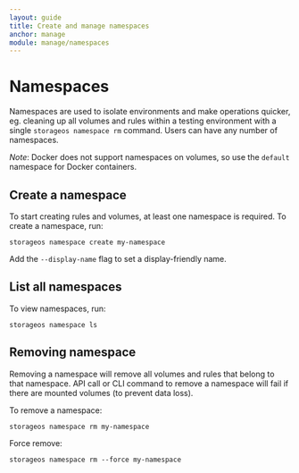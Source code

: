 ```yaml
---
layout: guide
title: Create and manage namespaces
anchor: manage
module: manage/namespaces
---
```


# Namespaces

Namespaces are used to isolate environments and make operations quicker, eg. cleaning up all volumes and rules within a testing environment with a single `storageos namespace rm` command.
Users can have any number of namespaces.

*Note*: Docker does not support namespaces on volumes, so use the `default` namespace for Docker containers.

## Create a namespace

To start creating rules and volumes, at least one namespace is required.
To create a namespace, run:

    storageos namespace create my-namespace

Add the `--display-name` flag to set a display-friendly name.

## List all namespaces

To view namespaces, run:

    storageos namespace ls

## Removing namespace

Removing a namespace will remove all volumes and rules that belong to that namespace. API call or CLI command to remove a namespace will fail if there are mounted volumes (to prevent data loss).

To remove a namespace:

    storageos namespace rm my-namespace

Force remove:

    storageos namespace rm --force my-namespace
